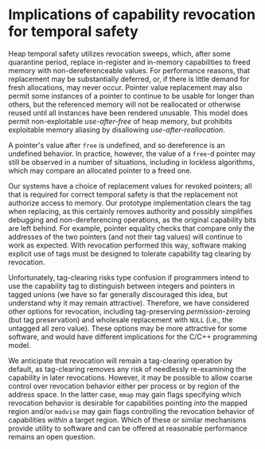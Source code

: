 # Implications of capability revocation for temporal safety

Heap temporal safety utilizes revocation sweeps, which, after some quarantine
period, replace in-register and in-memory capabilities to freed memory with
non-dereferenceable values.
For performance reasons, that replacement may be substantially deferred, or,
if there is little demand for fresh allocations, may never occur.
Pointer value replacement may also permit some instances of
a pointer to continue to be usable for longer than others, but the referenced
memory will not be reallocated or otherwise reused until all instances have been rendered unusable.
This model does permit non-exploitable *use-after-free* of heap memory,
but prohibits exploitable memory aliasing by disallowing *use-after-reallocation*.

A pointer's value after `free` is undefined, and so dereference is
an undefined behavior.
In practice, however, the value of a `free`-d pointer may still be
observed in a number of situations, including in lockless algorithms, which
may compare an allocated pointer to a freed one.

Our systems have a choice of replacement values for revoked pointers; all that
is required for correct temporal safety is that the replacement not authorize
access to memory.
Our prototype implementation clears the tag when replacing, as this
certainly removes authority and possibly simplifies debugging and
non-dereferencing operations, as the original capability bits are left behind.
For example, pointer equality checks that compare only the addresses of the two
pointers (and not their tag values) will continue to work as expected.  With
revocation performed this way, software making explicit use of tags must be
designed to tolerate capability tag clearing by revocation.

Unfortunately, tag-clearing risks type confusion if programmers intend to use
the capability tag to distinguish between integers and pointers in tagged
unions (we have so far generally discouraged this idea, but understand why it
may remain attractive).  Therefore, we have considered other options for
revocation, including tag-preserving *permission*-zeroing (but tag
preservation) and wholesale replacement with `NULL` (i.e., the untagged
all zero value).  These options may be more attractive for some software, and
would have different implications for the C/C++ programming model.

We anticipate that revocation will remain a tag-clearing operation by default,
as tag-clearing removes any risk of needlessly re-examining the capability in
later revocations.  However, it may be possible to allow coarse control over
revocation behavior either per process or by region of the address space.  In
the latter case, `mmap` may gain flags specifying which revocation
behavior is desirable for capabilities pointing *into* the mapped region
and/or `madvise` may gain flags controlling the revocation behavior of
capabilities *within* a target region.  Which of these or similar
mechanisms provide utility to software and can be offered at reasonable
performance remains an open question.
